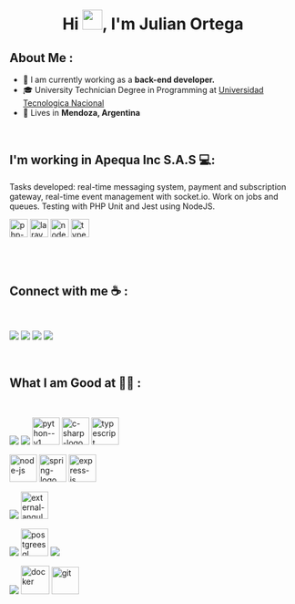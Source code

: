 <h1 align="center">Hi <img src="https://media.giphy.com/media/hvRJCLFzcasrR4ia7z/giphy.gif" width="35">, I'm Julian Ortega</h1>

## About Me :

- 🏢 I am currently working as a **back-end developer.**
- 🎓 University Technician Degree in Programming at [Universidad Tecnologica Nacional](https://utn.edu.ar/es/)
- 🏡 Lives in **Mendoza, Argentina**

<br>

## I'm working in Apequa Inc S.A.S 💻:

Tasks developed: real-time messaging system, payment and subscription gateway, real-time event management with socket.io. Work on jobs and queues. Testing with PHP Unit and Jest using NodeJS.

<img width="32" height="32" src="https://img.icons8.com/nolan/64/php--v2.png" alt="php--v2"/> <img width="32" height="32" src="https://img.icons8.com/nolan/64/laravel.png" alt="laravel"/> <img width="32" height="32" src="https://img.icons8.com/color/48/nodejs.png" alt="nodejs"/> <img width="32" height="32" src="https://img.icons8.com/color/48/typescript.png" alt="typescript"/>


<br>

<br>

## Connect with me ☕ :

<br>

[![](https://img.icons8.com/fluency/48/000000/instagram-new.png)](https://www.instagram.com/juli_ortega8/) [![](https://img.icons8.com/fluency/48/000000/linkedin.png)](https://www.linkedin.com/in/julian-ortega-4546b0255) [![](https://img.icons8.com/color/48/whatsapp--v1.png)](https://wa.me/+5492615384610)
 [![](https://img.icons8.com/fluency/48/000000/apple-mail.png)](mailto:julianortega746@gmail.com)


<br>

## What I am Good at 🧑‍💻 :

<br>

<img src="https://img.icons8.com/color/48/000000/java-coffee-cup-logo--v1.png"/> <img src="https://img.icons8.com/color/48/000000/javascript--v1.png"/> <img width="48" height="48" src="https://img.icons8.com/color/48/python--v1.png" alt="python--v1"/> <img width="48" height="48" src="https://img.icons8.com/nolan/64/c-sharp-logo.png" alt="c-sharp-logo"/> <img width="48" height="48" src="https://img.icons8.com/color/48/typescript.png" alt="typescript"/>

<img width="48" height="48" src="https://img.icons8.com/fluency/48/node-js.png" alt="node-js"/> <img width="48" height="48" src="https://img.icons8.com/office/40/spring-logo.png" alt="spring-logo"/> <img width="48" height="48" src="https://img.icons8.com/fluency/48/express-js.png" alt="express-js"/> 

<img src="https://img.icons8.com/office/48/000000/react.png"/> <img width="48" height="48" src="https://img.icons8.com/external-tal-revivo-shadow-tal-revivo/24/external-angular-a-typescript-based-open-source-web-application-framework-logo-shadow-tal-revivo.png" alt="external-angular-a-typescript-based-open-source-web-application-framework-logo-shadow-tal-revivo"/>

<img src="https://img.icons8.com/color/48/000000/mysql-logo.png"/> <img width="48" height="48" src="https://img.icons8.com/color/48/postgreesql.png" alt="postgreesql"/> <img src="https://img.icons8.com/color/48/000000/mongodb.png"/>

<img src="https://img.icons8.com/color/48/000000/npm.png"/> <img width="50" height="50" src="https://img.icons8.com/ios-filled/50/docker.png" alt="docker"/> <img width="48" height="48" src="https://img.icons8.com/color/48/git.png" alt="git"/>

